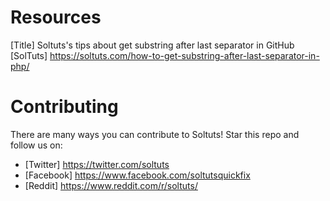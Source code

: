 # Resources
[Title] Soltuts's tips about get substring after last separator in GitHub
[SolTuts] https://soltuts.com/how-to-get-substring-after-last-separator-in-php/

# Contributing
There are many ways you can contribute to Soltuts! 
Star this repo and follow us on:
- [Twitter] https://twitter.com/soltuts
- [Facebook] https://www.facebook.com/soltutsquickfix
- [Reddit] https://www.reddit.com/r/soltuts/
